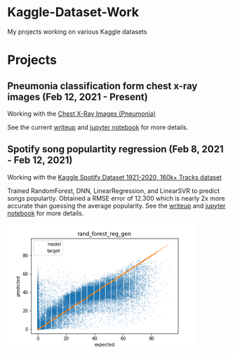 # Kaggle-Dataset-Work
My projects working on various Kaggle datasets

# Projects
## Pneumonia classification form chest x-ray images (Feb 12, 2021 - Present)
Working with the [Chest X-Ray Images (Pneumonia)](https://www.kaggle.com/paultimothymooney/chest-xray-pneumonia)

See the current [writeup](pneumonia_xray_image/README.md) and [jupyter notebook](pneumonia_xray_image/pneumonia_data_exp_and_model_training.ipynb) for more details.

## Spotify song populartity regression (Feb 8, 2021 - Feb 12, 2021)
Working with the [Kaggle Spotify Dataset 1921-2020, 160k+ Tracks dataset](https://www.kaggle.com/yamaerenay/spotify-dataset-19212020-160k-tracks)

Trained RandomForest, DNN, LinearRegression, and LinearSVR to predict songs populartiy. Obtained a RMSE error of 12.300 which is nearly 2x more accurate than guessing the average popularity.
See the [writeup](spotify_dataset/README.md) and [jupyter notebook](spotify_dataset/Data-exploration-and-regression.ipynb) for more details.

![alt text](spotify_dataset/rand_forest_reg_gen.png)
